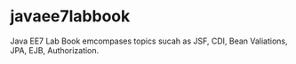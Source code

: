 # javaee7labbook
Java EE7 Lab Book emcompases topics sucah as JSF, CDI, Bean Valiations, JPA, EJB, Authorization.
